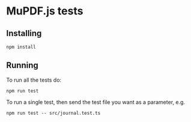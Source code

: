 # MuPDF.js tests

## Installing

	npm install

## Running

To run all the tests do:

	npm run test

To run a single test, then send the test file you want as a parameter, e.g.

	npm run test -- src/journal.test.ts
